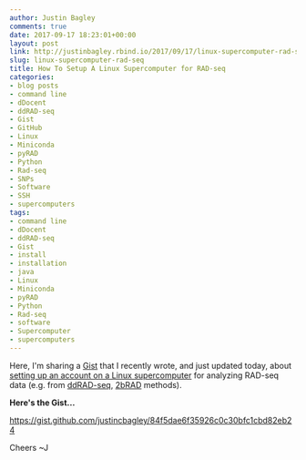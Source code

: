 ```yaml
---
author: Justin Bagley
comments: true
date: 2017-09-17 18:23:01+00:00
layout: post
link: http://justinbagley.rbind.io/2017/09/17/linux-supercomputer-rad-seq/
slug: linux-supercomputer-rad-seq
title: How To Setup A Linux Supercomputer for RAD-seq
categories:
- blog posts
- command line
- dDocent
- ddRAD-seq
- Gist
- GitHub
- Linux
- Miniconda
- pyRAD
- Python
- Rad-seq
- SNPs
- Software
- SSH
- supercomputers
tags:
- command line
- dDocent
- ddRAD-seq
- Gist
- install
- installation
- java
- Linux
- Miniconda
- pyRAD
- Python
- Rad-seq
- software
- Supercomputer
- supercomputers
---
```


Here, I'm sharing a [Gist](https://gist.github.com) that I recently wrote, and just updated today, about [setting up an account on a Linux supercomputer](https://gist.github.com/justincbagley/84f5dae6f35926c0c30bfc1cbd82eb24) for analyzing RAD-seq data (e.g. from [ddRAD-seq](http://journals.plos.org/plosone/article?id=10.1371/journal.pone.0037135), [2bRAD](http://www.nature.com/nmeth/journal/v9/n8/abs/nmeth.2023.html?foxtrotcallback=true) methods).

**Here's the Gist...**

https://gist.github.com/justincbagley/84f5dae6f35926c0c30bfc1cbd82eb24

Cheers ~J
